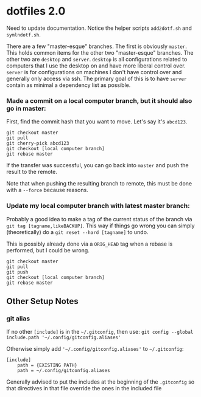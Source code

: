 # dotfiles 2.0

Need to update documentation. Notice the helper scripts `add2dotf.sh` and `symlndotf.sh`.

There are a few "master-esque" branches. The first is obviously `master`. This
holds common items for the other two "master-esque" branches. The other two are
`desktop` and `server`. `desktop` is all configurations related to computers
that I use the desktop on and have more liberal control over. `server` is for
configurations on machines I don't have control over and generally only access
via ssh. The primary goal of this is to have `server` contain as minimal a
dependency list as possible.

### Made a commit on a local computer branch, but it should also go in master:

First, find the commit hash that you want to move. Let's say it's `abcd123`.

```
git checkout master
git pull
git cherry-pick abcd123
git checkout [local computer branch]
git rebase master
```
If the transfer was successful, you can go back into `master` and push the result to the remote.

Note that when pushing the resulting branch to remote, this must be done with a `--force` because reasons.




### Update my local computer branch with latest master branch:

Probably a good idea to make a tag of the current status of the branch via `git tag [tagname,likeBACKUP]`.
This way if things go wrong you can simply (theoretically) do a `git reset --hard [tagname]` to undo.

This is possibly already done via a `ORIG_HEAD` tag when a rebase is performed, but I could be wrong.

```
git checkout master
git pull
git push
git checkout [local computer branch]
git rebase master
```

## Other Setup Notes

### git alias

If no other `[include]` is in the `~/.gitconfig`, then use:
`git config --global include.path '~/.config/gitconfig.aliases'`

Otherwise simply add `'~/.config/gitconfig.aliases'` to `~/.gitconfig`:

```
[include]
    path = {EXISTING PATH}
    path = ~/.config/gitconfig.aliases
```

Generally advised to put the includes at the beginning of the `.gitconfig` so
that directives in that file override the ones in the included file

